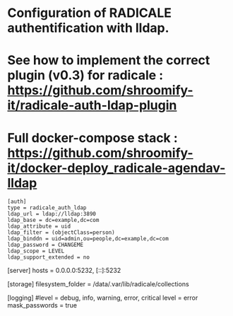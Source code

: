 # Configuration of RADICALE authentification with lldap.

# See how to implement the correct plugin (v0.3) for radicale : https://github.com/shroomify-it/radicale-auth-ldap-plugin

# Full docker-compose stack : https://github.com/shroomify-it/docker-deploy_radicale-agendav-lldap

```
[auth]
type = radicale_auth_ldap
ldap_url = ldap://lldap:3890  
ldap_base = dc=example,dc=com
ldap_attribute = uid
ldap_filter = (objectClass=person)
ldap_binddn = uid=admin,ou=people,dc=example,dc=com
ldap_password = CHANGEME
ldap_scope = LEVEL
ldap_support_extended = no
```

[server]
hosts = 0.0.0.0:5232, [::]:5232

[storage]
filesystem_folder = /data/.var/lib/radicale/collections

[logging]
#level = debug, info, warning, error, critical
level = error
mask_passwords = true
